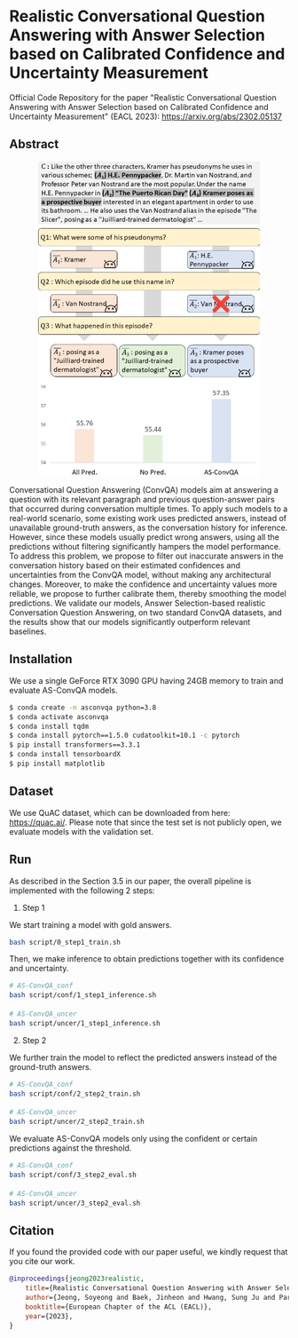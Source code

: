 # Realistic Conversational Question Answering with Answer Selection based on Calibrated Confidence and Uncertainty Measurement

Official Code Repository for the paper "Realistic Conversational Question Answering with Answer Selection based on Calibrated Confidence and Uncertainty Measurement" (EACL 2023): https://arxiv.org/abs/2302.05137

## Abstract
<div align="center">
  <img alt="ASConvQA Overview" src="./images/asconvqa.png" width="400px">
</div>


Conversational Question Answering (ConvQA) models aim at answering a question with its relevant paragraph and previous question-answer pairs that occurred during conversation multiple times. To apply such models to a real-world scenario, some existing work uses predicted answers, instead of unavailable ground-truth answers, as the conversation history for inference. However, since these models usually predict wrong answers, using all the predictions without filtering significantly hampers the model performance. To address this problem, we propose to filter out inaccurate answers in the conversation history based on their estimated confidences and uncertainties from the ConvQA model, without making any architectural changes. Moreover, to make the confidence and uncertainty values more reliable, we propose to further calibrate them, thereby smoothing the model predictions. We validate our models, Answer Selection-based realistic Conversation Question Answering, on two standard ConvQA datasets, and the results show that our models significantly outperform relevant baselines.

## Installation

We use a single GeForce RTX 3090 GPU having 24GB memory to train and evaluate AS-ConvQA models.

```bash
$ conda create -n asconvqa python=3.8
$ conda activate asconvqa
$ conda install tqdm
$ conda install pytorch==1.5.0 cudatoolkit=10.1 -c pytorch
$ pip install transformers==3.3.1
$ conda install tensorboardX
$ pip install matplotlib
```


## Dataset
We use QuAC dataset, which can be downloaded from here: https://quac.ai/. Please note that since the test set is not publicly open, we evaluate models with the validation set.

## Run
As described in the Section 3.5 in our paper, the overall pipeline is implemented with the following 2 steps:

1. Step 1

We start training a model with gold answers.
```bash
bash script/0_step1_train.sh
```

Then, we make inference to obtain predictions together with its confidence and uncertainty.

```bash
# AS-ConvQA_conf
bash script/conf/1_step1_inference.sh

# AS-ConvQA_uncer
bash script/uncer/1_step1_inference.sh
```

2. Step 2

We further train the model to reflect the predicted answers instead of the ground-truth answers.

```bash
# AS-ConvQA_conf
bash script/conf/2_step2_train.sh

# AS-ConvQA_uncer
bash script/uncer/2_step2_train.sh
```

We evaluate AS-ConvQA models only using the confident or certain predictions against the threshold.

```bash
# AS-ConvQA_conf
bash script/conf/3_step2_eval.sh

# AS-ConvQA_uncer
bash script/uncer/3_step2_eval.sh
```

## Citation
If you found the provided code with our paper useful, we kindly request that you cite our work.
```BibTex
@inproceedings{jeong2023realistic,
    title={Realistic Conversational Question Answering with Answer Selection based on Calibrated Confidence and Uncertainty Measurement},
    author={Jeong, Soyeong and Baek, Jinheon and Hwang, Sung Ju and Park, Jong C.},
    booktitle={European Chapter of the ACL (EACL)},
    year={2023},
}
```